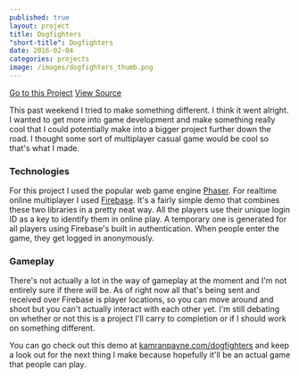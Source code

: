```yaml
---
published: true
layout: project
title: Dogfighters
"short-title": Dogfighters
date: 2016-02-04
categories: projects
image: /images/dogfighters_thumb.png
---
```


<div class="portfolio-links">
    <a href="http://kamranpayne.com/dogfighters" class="button button-primary">Go to this Project</a>
    <a href="https://github.com/kmrn/dogfighters/" class="button">View Source</a>
</div>

This past weekend I tried to make something different. I think it went alright. I wanted to get more into game development and make something really cool that I could potentially make into a bigger project further down the road. I thought some sort of multiplayer casual game would be cool so that's what I made.

### Technologies
For this project I used the popular web game engine [Phaser](http://phaser.io). For realtime online multiplayer I used [Firebase](http://firebase.com). It's a fairly simple demo that combines these two libraries in a pretty neat way. All the players use their unique login ID as a key to identify them in online play. A temporary one is generated for all players using Firebase's built in authentication. When people enter the game, they get logged in anonymously.

### Gameplay
There's not actually a lot in the way of gameplay at the moment and I'm not entirely sure if there will be. As of right now all that's being sent and received over Firebase is player locations, so you can move around and shoot but you can't actually interact with each other yet. I'm still debating on whether or not this is a project I'll carry to completion or if I should work on something different.


You can go check out this demo at [kamranpayne.com/dogfighters](kamranpayne.com/dogfighters) and keep a look out for the next thing I make because hopefully it'll be an actual game that people can play.
